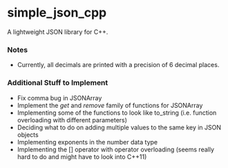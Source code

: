 # simple_json_cpp

A lightweight JSON library for C++.

### Notes

* Currently, all decimals are printed with a precision of 6 decimal places.

### Additional Stuff to Implement

* Fix comma bug in JSONArray
* Implement the *get* and *remove* family of functions for JSONArray
* Implementing some of the functions to look like to_string (i.e. function
  overloading with different parameters)
* Deciding what to do on adding multiple values to the same key in JSON objects
* Implementing exponents in the number data type
* Implementing the [] operator with operator overloading (seems really hard to
do and might have to look into C++11)
